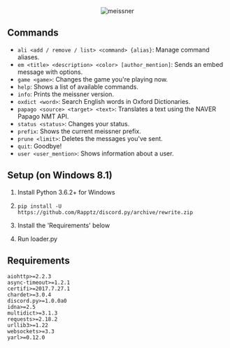 <div align="center">
<img src="https://raw.githubusercontent.com/Epsimatt/meissner/master/meissner-banner.png" alt="meissner" />
</div>

## Commands
- `ali <add / remove / list> <command> {alias}`: Manage command aliases.
- `em <title> <description> <color> [author_mention]`: Sends an embed message with options.
- `game <game>`: Changes the game you're playing now.
- `help`: Shows a list of available commands.
- `info`: Prints the meissner version.
- `oxdict <word>`: Search English words in Oxford Dictionaries.
- `papago <source> <target> <text>`: Translates a text using the NAVER Papago NMT API.
- `status <status>`: Changes your status.
- `prefix`: Shows the current meissner prefix.
- `prune <limit>`: Deletes the messages you've sent.
- `quit`: Goodbye!
- `user <user_mention>`: Shows information about a user.

## Setup (on Windows 8.1)

1. Install Python 3.6.2+ for Windows

2. `pip install -U https://github.com/Rapptz/discord.py/archive/rewrite.zip`

3. Install the 'Requirements' below

4. Run loader.py

## Requirements
```
aiohttp>=2.2.3
async-timeout>=1.2.1
certifi>=2017.7.27.1
chardet>=3.0.4
discord.py>=1.0.0a0
idna>=2.5
multidict>=3.1.3
requests>=2.18.2
urllib3>=1.22
websockets>=3.3
yarl>=0.12.0
```


